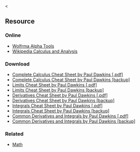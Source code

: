 &lt;

Resource
--------

### Online

-   [Wolfrma Alpha Tools](http://www.wolframalpha.com/examples/Calculus.html)
-   [Wikipedia Calculus and Analysis](http://en.wikipedia.org/wiki/Calculus)

### Download

-   [Complete Calculus Cheat Sheet by Paul Dawkins \[.pdf\]](http://tutorial.math.lamar.edu/pdf/Calculus_Cheat_Sheet_All_Reduced.pdf)
-   [Complete Calculus Cheat Sheet by Paul Dawkins \[backup\]](static/cs/Calculus_Cheat_Sheet_All_Reduced.pdf)
-   [Limits Cheat Sheet by Paul Dawkins \[.pdf\]](http://tutorial.math.lamar.edu/pdf/Calculus_Cheat_Sheet_Limits_Reduced.pdf)
-   [Limits Cheat Sheet by Paul Dawkins \[backup\]](static/cs/Calculus_Cheat_Sheet_Limits_Reduced.pdf)
-   [Derivatives Cheat Sheet by Paul Dawkins \[.pdf\]](http://tutorial.math.lamar.edu/pdf/Calculus_Cheat_Sheet_Derivatives_Reduced.pdf)
-   [Derivatives Cheat Sheet by Paul Dawkins \[backup\]](static/cs/Calculus_Cheat_Sheet_Derivatives_Reduced.pdf)
-   [Integrals Cheat Sheet by Paul Dawkins \[.pdf\]](http://tutorial.math.lamar.edu/pdf/Calculus_Cheat_Sheet_Integrals_Reduced.pdf)
-   [Integrals Cheat Sheet by Paul Dawkins \[backup\]](static/cs/Calculus_Cheat_Sheet_Integrals_Reduced.pdf)
-   [Common Derivatives and Integrals by Paul Dawkins \[.pdf\]](http://tutorial.math.lamar.edu/pdf/Common_Derivatives_Integrals_Reduced.pdf)
-   [Common Derivatives and Integrals by Paul Dawkins \[backup\]](static/cs/Common_Derivatives_Integrals_Reduced.pdf)

### Related

-   [Math](math.html "Math Cheat Sheet")

